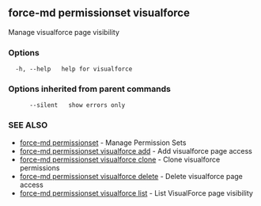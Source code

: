 ## force-md permissionset visualforce

Manage visualforce page visibility

### Options

```
  -h, --help   help for visualforce
```

### Options inherited from parent commands

```
      --silent   show errors only
```

### SEE ALSO

* [force-md permissionset](force-md_permissionset.md)	 - Manage Permission Sets
* [force-md permissionset visualforce add](force-md_permissionset_visualforce_add.md)	 - Add visualforce page access
* [force-md permissionset visualforce clone](force-md_permissionset_visualforce_clone.md)	 - Clone visualforce permissions
* [force-md permissionset visualforce delete](force-md_permissionset_visualforce_delete.md)	 - Delete visualforce page access
* [force-md permissionset visualforce list](force-md_permissionset_visualforce_list.md)	 - List VisualForce page visibility

